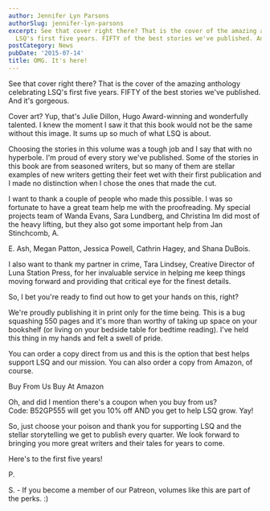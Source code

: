 ```yaml
---
author: Jennifer Lyn Parsons
authorSlug: jennifer-lyn-parsons
excerpt: See that cover right there? That is the cover of the amazing anthology celebrating
  LSQ's first five years. FIFTY of the best stories we've published. And it's gorgeous...
postCategory: News
pubDate: '2015-07-14'
title: OMG. It's here!
---
```

See that cover right there? That is the cover of the amazing anthology celebrating LSQ's first five years. FIFTY of the best stories we've published. And it's gorgeous.

Cover art? Yup, that's Julie Dillon, Hugo Award-winning and wonderfully talented. I knew the moment I saw it that this book would not be the same without this image. It sums up so much of what LSQ is about.

Choosing the stories in this volume was a tough job and I say that with no hyperbole. I'm proud of every story we've published. Some of the stories in this book are from seasoned writers, but so many of them are stellar examples of new writers getting their feet wet with their first publication and I made no distinction when I chose the ones that made the cut.

I want to thank a couple of people who made this possible. I was so fortunate to have a great team help me with the proofreading. My special projects team of Wanda Evans, Sara Lundberg, and Christina Im did most of the heavy lifting, but they also got some important help from Jan Stinchcomb, A.

E. Ash, Megan Patton, Jessica Powell, Cathrin Hagey, and Shana DuBois.

I also want to thank my partner in crime, Tara Lindsey, Creative Director of Luna Station Press, for her invaluable service in helping me keep things moving forward and providing that critical eye for the finest details.

So, I bet you're ready to find out how to get your hands on this, right?

We're proudly publishing it in print only for the time being. This is a bug squashing 550 pages and it's more than worthy of taking up space on your bookshelf (or living on your bedside table for bedtime reading). I've held this thing in my hands and felt a swell of pride.

You can order a copy direct from us and this is the option that best helps support LSQ and our mission. You can also order a copy from Amazon, of course.

Buy From Us Buy At Amazon

Oh, and did I mention there's a coupon when you buy from us? Code: B52GP555 will get you 10% off AND you get to help LSQ grow. Yay!

So, just choose your poison and thank you for supporting LSQ and the stellar storytelling we get to publish every quarter. We look forward to bringing you more great writers and their tales for years to come.

Here's to the first five years!

P.

S. - If you become a member of our Patreon, volumes like this are part of the perks. :)